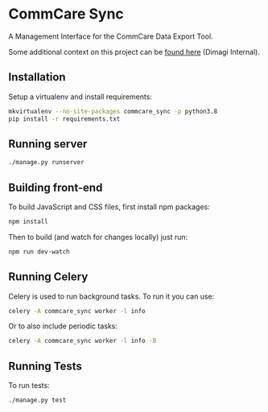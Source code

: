 # CommCare Sync

A Management Interface for the CommCare Data Export Tool.

Some additional context on this project can be [found here](https://docs.google.com/document/d/1r8ZQAjCGbxX8pXWtIq0ODJOpqqI27YqPDN4vuR_CLGw/edit) (Dimagi Internal).

## Installation

Setup a virtualenv and install requirements:

```bash
mkvirtualenv --no-site-packages commcare_sync -p python3.8
pip install -r requirements.txt
```

## Running server

```bash
./manage.py runserver
```

## Building front-end

To build JavaScript and CSS files, first install npm packages:

```bash
npm install
```

Then to build (and watch for changes locally) just run:

```bash
npm run dev-watch
```

## Running Celery

Celery is used to run background tasks. To run it you can use:

```bash
celery -A commcare_sync worker -l info
```

Or to also include periodic tasks:

```bash
celery -A commcare_sync worker -l info -B
```


## Running Tests

To run tests:

```bash
./manage.py test
```
